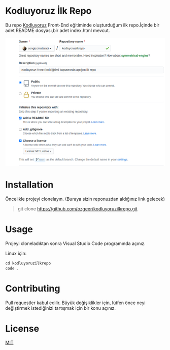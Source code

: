# Kodluyoruz İlk Repo
Bu repo [Kodluyoruz](https://www.kodluyoruz.org/) Front-End eğitiminde oluşturduğum ilk repo.İçinde bir adet README dosyası,bir adet index.html mevcut.

![image](https://raw.githubusercontent.com/Kodluyoruz/taskforce/main/git/odev1/figures/github.png)

# Installation
Öncelikle projeyi clonelayın. (Buraya sizin reponuzdan aldığınız link gelecek)
   
   >git clone https://github.com/ozgeer/kodluyoruzilkrepo.git

 # Usage
 Projeyi cloneladıktan sonra Visual Studio Code programında açınız.
 
 Linux için:
 ```
 cd kodluyoruzilkrepo
 code .
 ```
 # Contributing 
 Pull requestler kabul edilir. Büyük değişiklikler için, lütfen önce neyi değiştirmek istediğinizi tartışmak için bir konu açınız.
 # License
 [MIT](https://choosealicense.com/licenses/mit/)
 
